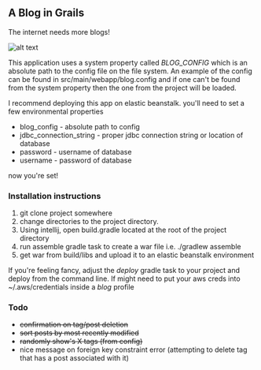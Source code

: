 ## A Blog in Grails

The internet needs more blogs!

![alt text](https://s3-us-west-2.amazonaws.com/atronandbeyond.com/Animated+GIF-downsized.gif)

This application uses a system property called *BLOG_CONFIG* which is an absolute path to the config file on the file system.  An example of the config can be found in src/main/webapp/blog.config and if one can't be found from the system property then the one from the project will be loaded.

I recommend deploying this app on elastic beanstalk.  you'll need to set a few environmental properties

* blog_config - absolute path to config
* jdbc_connection_string - proper jdbc connection string or location of database
* password - username of database
* username - password of database

now you're set!

### Installation instructions

1. git clone project somewhere
2. change directories to the project directory.
3. Using intellij, open build.gradle located at the root of the project directory
4. run assemble gradle task to create a war file i.e. ./gradlew assemble
5. get war from build/libs and upload it to an elastic beanstalk environment

If you're feeling fancy, adjust the *deploy* gradle task to your project and deploy from the command line.  If might need to put your aws creds into ~/.aws/credentials inside a *blog* profile

### Todo

* ~~confirmation on tag/post deletion~~
* ~~sort posts by most recently modified~~
* ~~randomly show's X tags (from config)~~
* nice message on foreign key constraint error (attempting to delete tag that has a post associated with it)